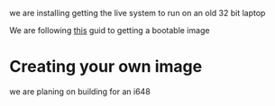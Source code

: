 
we are installing getting the live system to run on an old 32 bit laptop

We are following [this](https://doc.redox-os.org/book/real-hardware.html) guid to getting a bootable image

# Creating your own image 

we are planing on building for an i648
